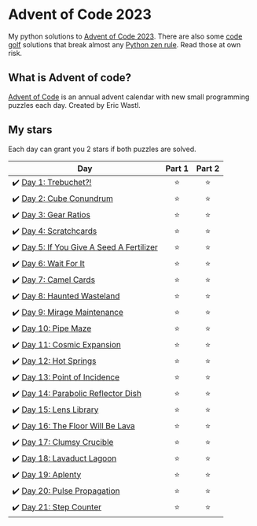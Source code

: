 # Advent of Code 2023
My python solutions to [Advent of Code 2023](https://adventofcode.com/2023). There are also some [code golf](https://en.wikipedia.org/wiki/Code_golf) solutions that break almost any [Python zen rule](https://peps.python.org/pep-0020/). Read those at own risk.

## What is Advent of code?
[Advent of Code](https://adventofcode.com/about) is an annual advent calendar with new small programming puzzles each day. Created by Eric Wastl.

## My stars
Each day can grant you 2 stars if both puzzles are solved. 

| Day | Part 1 | Part 2 |
|---|:----:|:---:|
|✔️ [Day 1: Trebuchet?!](01) | ⭐️ | ⭐️ |
|✔️ [Day 2: Cube Conundrum](02) | ⭐️ | ⭐️ |
|✔️ [Day 3: Gear Ratios](03) | ⭐️ | ⭐️ |
|✔️ [Day 4: Scratchcards](04) | ⭐️ | ⭐️ |
|✔️ [Day 5: If You Give A Seed A Fertilizer](05) | ⭐️ | ⭐️ |
|✔️ [Day 6: Wait For It](06) | ⭐️ | ⭐️ |
|✔️ [Day 7: Camel Cards](07) | ⭐️ | ⭐️ |
|✔️ [Day 8: Haunted Wasteland](08) | ⭐️ | ⭐️ |
|✔️ [Day 9: Mirage Maintenance](09) | ⭐️ | ⭐️ |
|✔️ [Day 10: Pipe Maze](10) | ⭐️ | ⭐️ |
|✔️ [Day 11: Cosmic Expansion](11) | ⭐️ | ⭐️ |
|✔️ [Day 12: Hot Springs](12) | ⭐️ | ⭐️ |
|✔️ [Day 13: Point of Incidence](13) | ⭐️ | ⭐️ |
|✔️ [Day 14: Parabolic Reflector Dish](14) | ⭐️ | ⭐️ |
|✔️ [Day 15: Lens Library](15) | ⭐️ | ⭐️ |
|✔️ [Day 16: The Floor Will Be Lava](16) | ⭐️ | ⭐️ |
|✔️ [Day 17: Clumsy Crucible](17) | ⭐️ | ⭐️ |
|✔️ [Day 18: Lavaduct Lagoon](18) | ⭐️ | ⭐️ |
|✔️ [Day 19: Aplenty](19) | ⭐️ | ⭐️ |
|✔️ [Day 20: Pulse Propagation](10) | ⭐️ | ⭐️ |
|✔️ [Day 21: Step Counter](21) | ⭐️ | ⭐️ |

